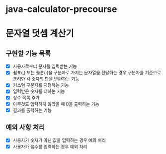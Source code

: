 # java-calculator-precourse

# 문자열 덧셈 계산기

## 구현할 기능 목록

- [x] 사용자로부터 문자를 입력받는 기능
- [x] 쉼표(,) 또는 콜론(:)을 구분자로 가지는 문자열을 전달하는 경우 구분자를 기준으로 분리한 각 숫자의 합을 반환하는 기능
- [x] 커스텀 구분자를 지정하는 기능
- [x] 입력받은 숫자를 더하는 기능
- [x] 상수 목록 추가
- [x] 아무것도 입력하지 않았을 때 0을 출력하는 기능
- [x] 결과를 출력하는 기능

## 예외 사항 처리

- [x] 사용자가 숫자가 아닌 값을 입력하는 경우 예외 처리
- [x] 사용자가 음수를 입력하는 경우 예외 처리 